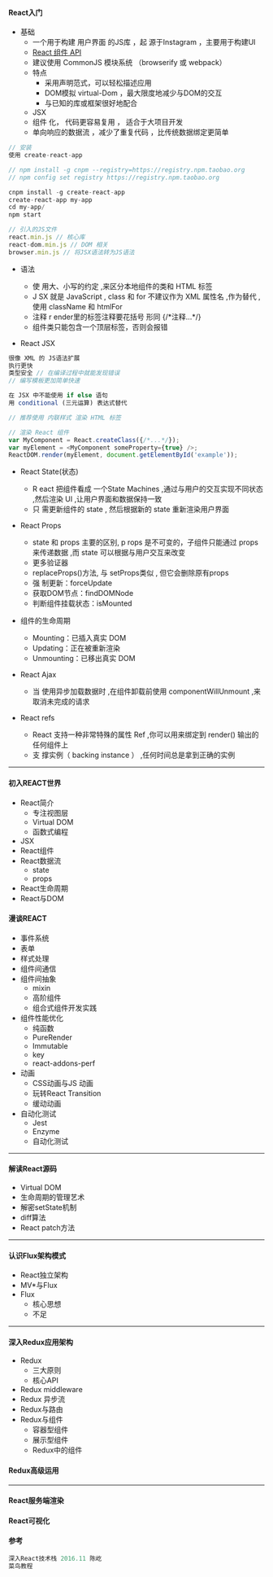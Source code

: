 #### R**eact入门**

* 基础
  * 一个用于构建 用户界面 的JS库 ，起    源于Instagram    ，主要用于构建UI
  * [React 组件 API](http://www.runoob.com/react/react-component-api.html)
  * 建议使用 CommonJS 模块系统 （browserify 或 webpack）
  * 特点
    * 采用声明范式，可以轻松描述应用
    * DOM模拟 virtual-Dom ，最大限度地减少与DOM的交互
    * 与已知的库或框架很好地配合
  * JSX
  * 组件    化， 代码更容易复用    ， 适合于大项目开发
  * 单向响应的数据流    ，减少了重复代码    ，比传统数据绑定更简单

```js
// 安装
使用 create-react-app

// npm install -g cnpm --registry=https://registry.npm.taobao.org
// npm config set registry https://registry.npm.taobao.org

cnpm install -g create-react-app
create-react-app my-app
cd my-app/
npm start

// 引入的JS文件
react.min.js // 核心库
react-dom.min.js // DOM 相关
browser.min.js // 将JSX语法转为JS语法
```

* 语法
  * 使    用大、小写的约定    ,来区分本地组件的类和 HTML 标签
  * J    SX 就是 JavaScript    , class 和 for 不建议作为 XML 属性名     ,作为替代    , 使用 className 和 htmlFor
  * 注释 r    ender里的标签注释要花括号     形同 {/\*注释...\*/}
  * 组件类只能包含一个顶层标签，否则会报错

* React JSX

```js
很像 XML 的 JS语法扩展
执行更快 
类型安全 // 在编译过程中就能发现错误
// 编写模板更加简单快速

在 JSX 中不能使用 if else 语句
用 conditional (三元运算) 表达式替代

// 推荐使用 内联样式 渲染 HTML 标签

// 渲染 React 组件
var MyComponent = React.createClass({/*...*/});
var myElement = <MyComponent someProperty={true} />;
ReactDOM.render(myElement, document.getElementById('example'));
```

* React State\(状态\)
  * R    eact 把组件看成    一个State Machines    ,通过与用户的交互实现不同状态    ,然后渲染 UI    ,让用户界面和数据保持一致
  * 只    需更新组件的 state    , 然后根据新的 state 重新渲染用户界面

* React Props
  * state 和 props 主要的区别, p    rops 是不可变的，子组件只能通过 props 来传递数据    ,而 state 可以根据与用户交互来改变
  * 更多验证器
  * replaceProps\(\)方法, 与    setProps类似    , 但它会删除原有props
  * 强    制更新：forceUpdate
  * 获取DOM节点：findDOMNode
  * 判断组件挂载状态：isMounted

* 组件的生命周期
  * Mounting：已插入真实 DOM
  * Updating：正在被重新渲染
  * Unmounting：已移出真实 DOM

* React Ajax
  * 当    使用异步加载数据时    ,在组件卸载前使用 componentWillUnmount     ,来取消未完成的请求

* React refs
  * React 支持一种非常特殊的属性 Ref ,你可以用来绑定到 render\(\) 输出的任何组件上
  * 支    撑实例（ backing instance ）    ,任何时间总是拿到正确的实例

---

#### 初入REACT世界

* React简介
  * 专注视图层
  * Virtual DOM
  * 函数式编程
* JSX
* React组件
* React数据流
  * state
  * props
* React生命周期
* React与DOM

#### 漫谈REACT

* 事件系统
* 表单
* 样式处理
* 组件间通信
* 组件间抽象
  * mixin
  * 高阶组件
  * 组合式组件开发实践
* 组件性能优化
  * 纯函数
  * PureRender
  * Immutable
  * key
  * react-addons-perf
* 动画
  * CSS动画与JS 动画
  * 玩转React Transition
  * 缓动动画
* 自动化测试
  * Jest
  * Enzyme
  * 自动化测试

---

#### 解读React源码

* Virtual DOM
* 生命周期的管理艺术
* 解密setState机制
* diff算法
* React patch方法

---

#### 认识Flux架构模式

* React独立架构
* MV\*与Flux
* Flux
  * 核心思想
  * 不足

---

#### 深入Redux应用架构

* Redux
  * 三大原则
  * 核心API
* Redux middleware
* Redux 异步流
* Redux与路由
* Redux与组件
  * 容器型组件
  * 展示型组件
  * Redux中的组件

#### Redux高级运用



---

#### React服务端渲染

#### React可视化

#### 参考

```js
深入React技术栈 2016.11 陈屹
菜鸟教程
```



